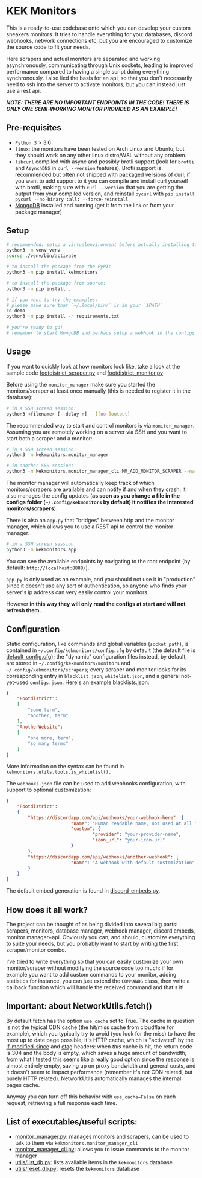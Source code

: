# KEK Monitors
This is a ready-to-use codebase onto which you can develop your custom sneakers monitors. It tries to handle everything for you: databases, discord webhooks, network connections etc, but you are encouraged to customize the source code to fit your needs.

Here scrapers and actual monitors are separated and working asynchronously, communicating through Unix sockets, leading to improved performance compared to having a single script doing everything synchronously. I also lied the basis for an api, so that you don't necessarily need to ssh into the server to activate monitors, but you can instead just use a rest api.

***NOTE: THERE ARE NO IMPORTANT ENDPOINTS IN THE CODE! THERE IS ONLY ONE SEMI-WORKING MONITOR PROVIDED AS AN EXAMPLE!***

## Pre-requisites
* `Python 3` > 3.6
* `linux`: the monitors have been tested on Arch Linux and Ubuntu, but they should work on any other linux distro/WSL without any problem.
* `libcurl` compiled with async and possibly brotli support (look for `brotli` and `AsynchDNS` in `curl --version` features). Brotli support is recommended but often not shipped with packaged versions of curl; if you want to add support to it you can compile and install curl yourself with brotli, making sure with ```curl --version``` that you are getting the output from your compiled version, and reinstall `pycurl` with ```pip install pycurl --no-binary :all: --force-reinstall```
* [MongoDB](https://www.mongodb.org/dl/linux/) installed and running (get it from the link or from your package manager)

## Setup
```bash
# recommended: setup a virtualenvironment before actually installing to the system
python3 -m venv venv
source ./venv/bin/activate

# to install the package from the PyPI:
python3 -m pip install kekmonitors

# to install the package from source:
python3 -m pip install .

# if you want to try the examples:
# please make sure that `~/.local/bin/` is in your `$PATH`
cd demo
python3 -m pip install -r requirements.txt

# you're ready to go!
# remember to start MongoDB and perhaps setup a webhook in the configs so that you can see the notifications!
```

## Usage
If you want to quickly look at how monitors look like, take a look at the sample code [footdistrict_scraper.py](https://github.com/berton7/kek-monitors/blob/master/demo/footdistrict_scraper.py) and [footdistrict_monitor.py](https://github.com/berton7/kek-monitors/blob/master/footdistrict_monitor.py)

Before using the ```monitor_manager``` make sure you started the monitors/scraper at least once manually (this is needed to register it in the database):
```bash
# in a SSH screen session:
python3 <filename> [--delay n] --[[no-]output]
```

The recommended way to start and control monitors is via ```monitor_manager```.
Assuming you are remotely working on a server via SSH and you want to start both a scraper and a monitor:
```bash
# in a SSH screen session:
python3 -m kekmonitors.monitor_manager

# in another SSH session:
python3 -m kekmonitors.monitor_manager_cli MM_ADD_MONITOR_SCRAPER --name <name> [--monitor-delay n] [--scraper-delay n]
```
The monitor manager will automatically keep track of which monitors/scrapers are available and can notify if and when they crash; it also manages the config updates (**as soon as you change a file in the configs folder (```~/.config/kekmonitors``` by default) it notifies the interested monitors/scrapers**).

There is also an ```app.py``` that "bridges" between http and the monitor manager, which allows you to use a REST api to control the monitor manager:
```bash
# in a SSH screen session:
python3 -m kekmonitors.app
```
You can see the available endpoints by navigating to the root endpoint (by default: `http://localhost:8888/`).

```app.py``` is only used as an example, and you should not use it in "production" since it doesn't use any sort of authentication, so anyone who finds your server's ip address can very easily control your monitors.

However **in this way they will only read the configs at start and will not refresh them.**
## Configuration
Static configuration, like commands and global variables (```socket_path```), is contained in ```~/.config/kekmonitors/config.cfg``` by default (the default file is [default_config.cfg](https://github.com/berton7/kek-monitors/blob/master/kekmonitors/configs/default_config.cfg)); the "dynamic" configuration files instead, by default, are stored in ```~/.config/kekmonitors/monitors``` and ```~/.config/kekmonitors/scrapers```; every scraper and monitor looks for its corresponding entry in `blacklist.json`, `whitelist.json`, and a general not-yet-used `configs.json`. Here's an example blacklists.json:

```json
{
	"Footdistrict": 
	[
		"some term",
		"another, term"
	],
	"AnotherWebsite":
	[
		"one more, term",
		"so many terms"
	]
}
```

More information on the syntax can be found in `kekmonitors.utils.tools.is_whitelist().`

The `webhooks.json` file can be used to add webhooks configuration, with support to optional customization:

```json
{
	"Footdistrict": 
	{
		"https://discordapp.com/api/webhooks/your-webhook-here": {
                        "name": "Human readable name, not used at all in the code",
                        "custom": {
                                "provider": "your-provider-name",
                                "icon_url": "your-icon-url"
                        }
		},
		"https://discordapp.com/api/webhooks/another-webhook": {
                        "name": "A webhook with default customization"
		}
	}
}
```

The default embed generation is found in [discord_embeds.py](https://github.com/berton7/kek-monitors/blob/master/kekmonitors/utils/discord_embeds.py).

## How does it all work?
The project can be thought of as being divided into several big parts: scrapers, monitors, database manager, webhook manager, discord embeds, monitor manager+api. Obviously you can, and should, customize everything to suite your needs, but you probably want to start by writing the first scraper/monitor combo.

I've tried to write everything so that you can easily customize your own monitor/scraper without modifying the source code too much: if for example you want to add custom commands to your monitor, adding statistics for instance, you can just extend the ```COMMANDS``` class, then write a callback function which will handle the received command and that's it!

## Important: about NetworkUtils.fetch()
By default fetch has the option `use_cache` set to True. The cache in question is not the typical CDN cache (the hit/miss cache from cloudflare for example), which you typically try to avoid (you look for the miss) to have the most up to date page possible; it's HTTP cache, which is "activated" by the [if-modified-since](https://developer.mozilla.org/en-US/docs/Web/HTTP/Headers/If-Modified-Since) and [etag](https://developer.mozilla.org/en-US/docs/Web/HTTP/Headers/ETag) headers: when *this* cache is hit, the return code is 304 and the body is empty, which saves a huge amount of bandwidth; from what I tested this seems like a really good option since the response is almost entirely empty, saving up on proxy bandwidth and general costs, and it doesn't seem to impact performance (remember it's not CDN related, but purely HTTP related). NetworkUtils automatically manages the internal pages cache.

Anyway you can turn off this behavior with `use_cache=False` on each request, retrieving a full response each time.

## List of executables/useful scripts:
* [monitor_manager.py](https://github.com/berton7/kek-monitors/blob/master/kekmonitors/monitor_manager.py): manages monitors and scrapers, can be used to talk to them via ```kekmonitors.monitor_manager_cli```
* [monitor_manager_cli.py](https://github.com/berton7/kek-monitors/blob/master/kekmonitors/monitor_manager_cli.py): allows you to issue commands to the monitor manager
* [utils/list_db.py](https://github.com/berton7/kek-monitors/blob/master/kekmonitors/utils/list_db.py): lists available items in the ```kekmonitors``` database
* [utils/reset_db.py](https://github.com/berton7/kek-monitors/blob/master/kekmonitors/utils/reset_db.py): resets the ```kekmonitors``` database
